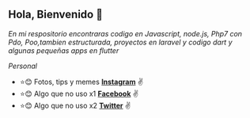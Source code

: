 
## Hola, Bienvenido 🚀
_En mi  respositorio encontraras codigo en Javascript, node.js, Php7 con Pdo, Poo,tambien estructurada, proyectos en laravel  y codigo dart y algunas pequeñas apps en flutter_

_Personal_

* :star::blush: Fotos, tips y memes **[Instagram](https://www.instagram.com/edwin_roquet/)** :v:
* :star::blush: Algo que no uso x1 **[Facebook](https://www.facebook.com/EdwinRoquetFlores)** :v:
* :star::blush: Algo que no uso x2 **[Twitter](https://twitter.com/edwin_roquet)** :v:
